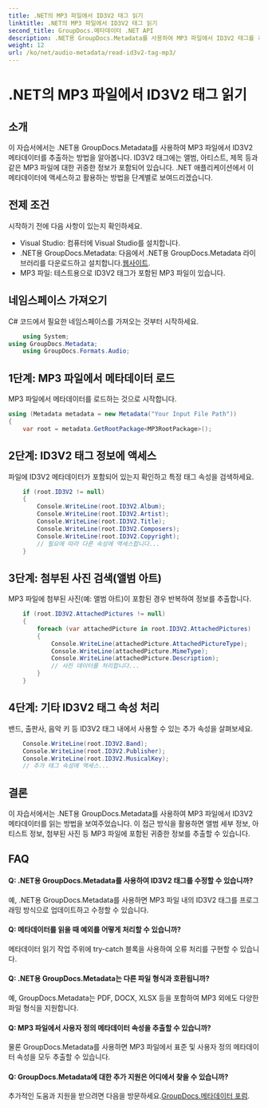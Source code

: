 ```yaml
---
title: .NET의 MP3 파일에서 ID3V2 태그 읽기
linktitle: .NET의 MP3 파일에서 ID3V2 태그 읽기
second_title: GroupDocs.메타데이터 .NET API
description: .NET용 GroupDocs.Metadata를 사용하여 MP3 파일에서 ID3V2 태그를 추출하는 방법을 알아보세요. 프로그래밍 방식으로 앨범, 아티스트 등에 액세스하세요.
weight: 12
url: /ko/net/audio-metadata/read-id3v2-tag-mp3/
---
```


# .NET의 MP3 파일에서 ID3V2 태그 읽기

## 소개
이 자습서에서는 .NET용 GroupDocs.Metadata를 사용하여 MP3 파일에서 ID3V2 메타데이터를 추출하는 방법을 알아봅니다. ID3V2 태그에는 앨범, 아티스트, 제목 등과 같은 MP3 파일에 대한 귀중한 정보가 포함되어 있습니다. .NET 애플리케이션에서 이 메타데이터에 액세스하고 활용하는 방법을 단계별로 보여드리겠습니다.
## 전제 조건
시작하기 전에 다음 사항이 있는지 확인하세요.
- Visual Studio: 컴퓨터에 Visual Studio를 설치합니다.
-  .NET용 GroupDocs.Metadata: 다음에서 .NET용 GroupDocs.Metadata 라이브러리를 다운로드하고 설치합니다.[웹사이트](https://releases.groupdocs.com/metadata/net/).
- MP3 파일: 테스트용으로 ID3V2 태그가 포함된 MP3 파일이 있습니다.

## 네임스페이스 가져오기
C# 코드에서 필요한 네임스페이스를 가져오는 것부터 시작하세요.
```csharp
    using System;
using GroupDocs.Metadata;
    using GroupDocs.Formats.Audio;
```
## 1단계: MP3 파일에서 메타데이터 로드
MP3 파일에서 메타데이터를 로드하는 것으로 시작합니다.
```csharp
using (Metadata metadata = new Metadata("Your Input File Path"))
{
    var root = metadata.GetRootPackage<MP3RootPackage>();
```
## 2단계: ID3V2 태그 정보에 액세스
파일에 ID3V2 메타데이터가 포함되어 있는지 확인하고 특정 태그 속성을 검색하세요.
```csharp
    if (root.ID3V2 != null)
    {
        Console.WriteLine(root.ID3V2.Album);
        Console.WriteLine(root.ID3V2.Artist);
        Console.WriteLine(root.ID3V2.Title);
        Console.WriteLine(root.ID3V2.Composers);
        Console.WriteLine(root.ID3V2.Copyright);
        // 필요에 따라 다른 속성에 액세스합니다...
    }
```
## 3단계: 첨부된 사진 검색(앨범 아트)
MP3 파일에 첨부된 사진(예: 앨범 아트)이 포함된 경우 반복하여 정보를 추출합니다.
```csharp
    if (root.ID3V2.AttachedPictures != null)
    {
        foreach (var attachedPicture in root.ID3V2.AttachedPictures)
        {
            Console.WriteLine(attachedPicture.AttachedPictureType);
            Console.WriteLine(attachedPicture.MimeType);
            Console.WriteLine(attachedPicture.Description);
            // 사진 데이터를 처리합니다...
        }
    }
```
## 4단계: 기타 ID3V2 태그 속성 처리
밴드, 출판사, 음악 키 등 ID3V2 태그 내에서 사용할 수 있는 추가 속성을 살펴보세요.
```csharp
    Console.WriteLine(root.ID3V2.Band);
    Console.WriteLine(root.ID3V2.Publisher);
    Console.WriteLine(root.ID3V2.MusicalKey);
    // 추가 태그 속성에 액세스...
```

## 결론
이 자습서에서는 .NET용 GroupDocs.Metadata를 사용하여 MP3 파일에서 ID3V2 메타데이터를 읽는 방법을 보여주었습니다. 이 접근 방식을 활용하면 앨범 세부 정보, 아티스트 정보, 첨부된 사진 등 MP3 파일에 포함된 귀중한 정보를 추출할 수 있습니다.

## FAQ
#### Q: .NET용 GroupDocs.Metadata를 사용하여 ID3V2 태그를 수정할 수 있습니까?
예, .NET용 GroupDocs.Metadata를 사용하면 MP3 파일 내의 ID3V2 태그를 프로그래밍 방식으로 업데이트하고 수정할 수 있습니다.
#### Q: 메타데이터를 읽을 때 예외를 어떻게 처리할 수 있습니까?
메타데이터 읽기 작업 주위에 try-catch 블록을 사용하여 오류 처리를 구현할 수 있습니다.
#### Q: .NET용 GroupDocs.Metadata는 다른 파일 형식과 호환됩니까?
예, GroupDocs.Metadata는 PDF, DOCX, XLSX 등을 포함하여 MP3 외에도 다양한 파일 형식을 지원합니다.
#### Q: MP3 파일에서 사용자 정의 메타데이터 속성을 추출할 수 있습니까?
물론 GroupDocs.Metadata를 사용하면 MP3 파일에서 표준 및 사용자 정의 메타데이터 속성을 모두 추출할 수 있습니다.
#### Q: GroupDocs.Metadata에 대한 추가 지원은 어디에서 찾을 수 있습니까?
 추가적인 도움과 지원을 받으려면 다음을 방문하세요.[GroupDocs.메타데이터 포럼](https://forum.groupdocs.com/c/metadata/14).
